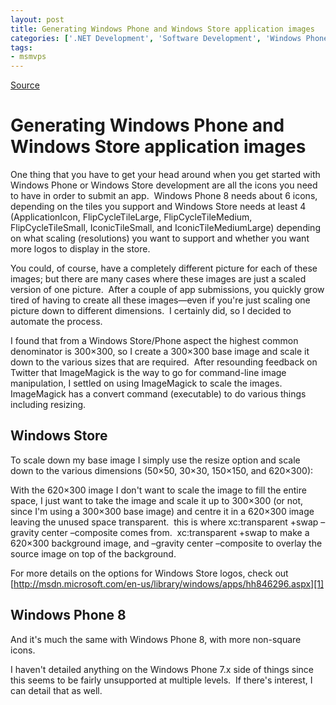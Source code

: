 ```yaml
---
layout: post
title: Generating Windows Phone and Windows Store application images
categories: ['.NET Development', 'Software Development', 'Windows Phone 8.0', 'Windows Store']
tags:
- msmvps
---
```

[Source](http://pr-blog.azurewebsites.net/2014/02/05/generating-windows-phone-and-windows-store-application-images/ "Permalink to Generating Windows Phone and Windows Store application images")

# Generating Windows Phone and Windows Store application images

One thing that you have to get your head around when you get started with Windows Phone or Windows Store development are all the icons you need to have in order to submit an app.  Windows Phone 8 needs about 6 icons, depending on the tiles you support and Windows Store needs at least 4 (ApplicationIcon, FlipCycleTileLarge, FlipCycleTileMedium, FlipCycleTileSmall, IconicTileSmall, and IconicTileMediumLarge) depending on what scaling (resolutions) you want to support and whether you want more logos to display in the store.

You could, of course, have a completely different picture for each of these images; but there are many cases where these images are just a scaled version of one picture.  After a couple of app submissions, you quickly grow tired of having to create all these images—even if you're just scaling one picture down to different dimensions.  I certainly did, so I decided to automate the process.

I found that from a Windows Store/Phone aspect the highest common denominator is 300×300, so I create a 300×300 base image and scale it down to the various sizes that are required.  After resounding feedback on Twitter that ImageMagick is the way to go for command-line image manipulation, I settled on using ImageMagick to scale the images.  ImageMagick has a convert command (executable) to do various things including resizing.  

## Windows Store

To scale down my base image I simply use the resize option and scale down to the various dimensions (50×50, 30×30, 150×150, and 620×300):

With the 620×300 image I don't want to scale the image to fill the entire space, I just want to take the image and scale it up to 300×300 (or not, since I'm using a 300×300 base image) and centre it in a 620×300 image leaving the unused space transparent.  this is where xc:transparent +swap –gravity center –composite comes from.  xc:transparent +swap to make a 620×300 background image, and –gravity center –composite to overlay the source image on top of the background.

For more details on the options for Windows Store logos, check out [http://msdn.microsoft.com/en-us/library/windows/apps/hh846296.aspx][1]

## Windows Phone 8

And it's much the same with Windows Phone 8, with more non-square icons.

I haven't detailed anything on the Windows Phone 7.x side of things since this seems to be fairly unsupported at multiple levels.  If there's interest, I can detail that as well.

[1]: http://lynk.at/1bltGeu "http://msdn.microsoft.com/en-us/library/windows/apps/hh846296.aspx"

